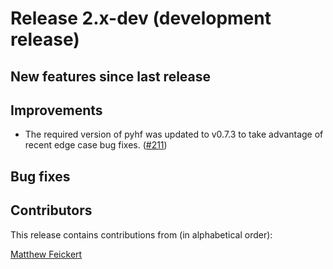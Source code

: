 # Release 2.x-dev (development release)

## New features since last release

## Improvements

* The required version of pyhf was updated to v0.7.3 to take advantage of recent
  edge case bug fixes.
([#211](https://github.com/MadAnalysis/madanalysis5/pull/211))

## Bug fixes

## Contributors

This release contains contributions from (in alphabetical order):

[Matthew Feickert](https://github.com/matthewfeickert)
